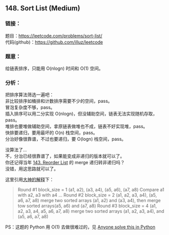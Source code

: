 ## 148. Sort List (Medium)

### **链接**：
题目：https://leetcode.com/problems/sort-list/  
代码(github)：https://github.com/illuz/leetcode

### **题意**：
给链表排序，只能用 O(nlogn) 时间和 O(1) 空间。

### **分析**：

把排序算法筛选一遍吧：  
非比较排序如桶排和计数排序需要不少的空间，pass。  
冒泡复杂度不够，pass。  
插入排序可以用二分实现 O(nlogn)，但没辅助空间，链表无法实现随机存取，pass。  
堆排也要堆做辅助空间，拿原链表做堆也不成，链表不好实现堆，pass。  
快排要递归，要用最坏的 O(n) 栈空间，pass。  
分治好像很靠谱，不过也要递归，要 O(logn) 栈空间，pass。  

没算法了...  
不，分治已经很靠谱了，如果能变成非递归的版本就可以了。  
你还记得当年 [143. Reorder List](https://leetcode.com/problems/Reorder-List/) 的 merge 递归转非递归吗？  
没错，用这思路就可以了。  

这里引用[大神的解释](https://leetcode.com/discuss/10264/my-o-n-log-n-time-o-1-space-solution)下：  

> Round #1 block_size = 1
> (a1, a2), (a3, a4), (a5, a6), (a7, a8)
> Compare a1 with a2, a3 with a4 ...
> Round #2 block_size = 2
> (a1, a2, a3, a4), (a5, a6, a7, a8)
> merge two sorted arrays (a1, a2) and (a3, a4), then merge tow sorted arrays(a5, a6) and (a7, a8)
> Round #3 block_size = 4
> (a1, a2, a3, a4, a5, a6, a7, a8)
> merge two sorted arrays (a1, a2, a3, a4), and (a5, a6, a7, a8)

PS：这题的 Python 用 O(1) 去做很难过的，见 [Anyone solve this in Python](https://leetcode.com/discuss/3344/anyone-solve-this-in-python)
